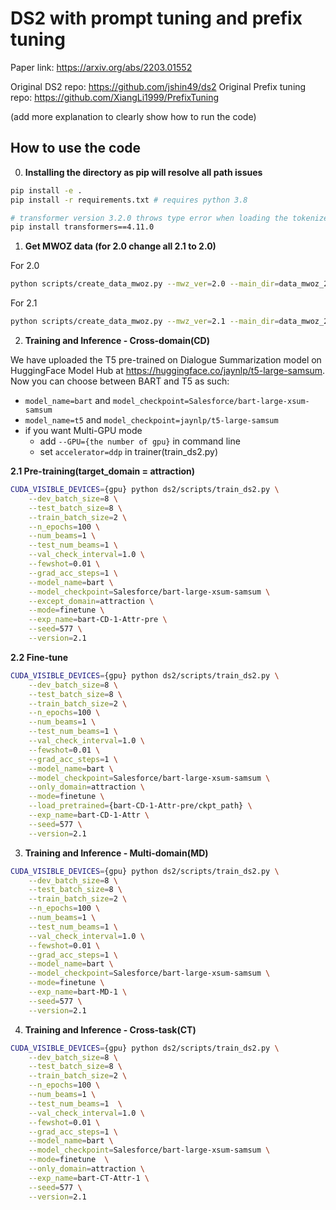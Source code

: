 # DS2 with prompt tuning and prefix tuning

Paper link: https://arxiv.org/abs/2203.01552

Original DS2 repo: https://github.com/jshin49/ds2
Original Prefix tuning repo: https://github.com/XiangLi1999/PrefixTuning

(add more explanation to clearly show how to run the code)

## How to use the code
0. **Installing the directory as pip will resolve all path issues**

```bash
pip install -e .
pip install -r requirements.txt # requires python 3.8

# transformer version 3.2.0 throws type error when loading the tokenizer and model.
pip install transformers==4.11.0
```

1. **Get MWOZ data (for 2.0 change all 2.1 to 2.0)**

<!-- MWOZ 2.0: https://github.com/budzianowski/multiwoz/blob/master/data/MultiWOZ_2.0.zip

MWOZ 2.1: https://github.com/budzianowski/multiwoz/blob/master/data/MultiWOZ_2.1.zip

- unzip one of these versions and change the name as data_mwoz_{2.0/2.1}.

- place it into the ds2/ directory and run the following code to create data. -->

For 2.0
```bash
python scripts/create_data_mwoz.py --mwz_ver=2.0 --main_dir=data_mwoz_2.0 --target_path=data_mwoz_2.0/mwz
```

For 2.1
```bash
python scripts/create_data_mwoz.py --mwz_ver=2.1 --main_dir=data_mwoz_2.1 --target_path=data_mwoz_2.1/mwz
```

2. **Training and Inference - Cross-domain(CD)**

<!-- ~~Example using T5 on Cross-domain pre-training. Note that this code will not work yet because we did not release our pretrained model checkpoints yet due to anonymity issues. We will release the checkpoints upon de-anonymization of the paper. Hence, we recommend using the following options to check our code.~~ -->

We have uploaded the T5 pre-trained on Dialogue Summarization model on HuggingFace Model Hub at https://huggingface.co/jaynlp/t5-large-samsum. Now you can choose between BART and T5 as such:
- `model_name=bart` and `model_checkpoint=Salesforce/bart-large-xsum-samsum` 
- `model_name=t5` and `model_checkpoint=jaynlp/t5-large-samsum` 
- if you want Multi-GPU mode
    - add `--GPU={the number of gpu}` in command line
    - set `accelerator=ddp` in trainer(train_ds2.py)

**2.1 Pre-training(target_domain = attraction)**
```bash
CUDA_VISIBLE_DEVICES={gpu} python ds2/scripts/train_ds2.py \
    --dev_batch_size=8 \
    --test_batch_size=8 \
    --train_batch_size=2 \
    --n_epochs=100 \
    --num_beams=1 \
    --test_num_beams=1 \
    --val_check_interval=1.0 \
    --fewshot=0.01 \
    --grad_acc_steps=1 \
    --model_name=bart \
    --model_checkpoint=Salesforce/bart-large-xsum-samsum \
    --except_domain=attraction \
    --mode=finetune \
    --exp_name=bart-CD-1-Attr-pre \
    --seed=577 \
    --version=2.1
```

**2.2 Fine-tune**
```bash
CUDA_VISIBLE_DEVICES={gpu} python ds2/scripts/train_ds2.py \
    --dev_batch_size=8 \
    --test_batch_size=8 \
    --train_batch_size=2 \
    --n_epochs=100 \
    --num_beams=1 \
    --test_num_beams=1 \
    --val_check_interval=1.0 \
    --fewshot=0.01 \
    --grad_acc_steps=1 \
    --model_name=bart \
    --model_checkpoint=Salesforce/bart-large-xsum-samsum \
    --only_domain=attraction \
    --mode=finetune \
    --load_pretrained={bart-CD-1-Attr-pre/ckpt_path} \
    --exp_name=bart-CD-1-Attr \
    --seed=577 \
    --version=2.1
```

3. **Training and Inference - Multi-domain(MD)**

```bash
CUDA_VISIBLE_DEVICES={gpu} python ds2/scripts/train_ds2.py \
    --dev_batch_size=8 \
    --test_batch_size=8 \
    --train_batch_size=2 \
    --n_epochs=100 \
    --num_beams=1 \
    --test_num_beams=1 \
    --val_check_interval=1.0 \
    --fewshot=0.01 \
    --grad_acc_steps=1 \
    --model_name=bart \
    --model_checkpoint=Salesforce/bart-large-xsum-samsum \
    --mode=finetune \
    --exp_name=bart-MD-1 \
    --seed=577 \
    --version=2.1
```

4. **Training and Inference - Cross-task(CT)**

```bash
CUDA_VISIBLE_DEVICES={gpu} python ds2/scripts/train_ds2.py \
    --dev_batch_size=8 \
    --test_batch_size=8 \
    --train_batch_size=2 \
    --n_epochs=100 \
    --num_beams=1 \
    --test_num_beams=1  \
    --val_check_interval=1.0 \
    --fewshot=0.01 \
    --grad_acc_steps=1 \
    --model_name=bart \
    --model_checkpoint=Salesforce/bart-large-xsum-samsum \
    --mode=finetune  \
    --only_domain=attraction \
    --exp_name=bart-CT-Attr-1 \
    --seed=577 \
    --version=2.1
```
